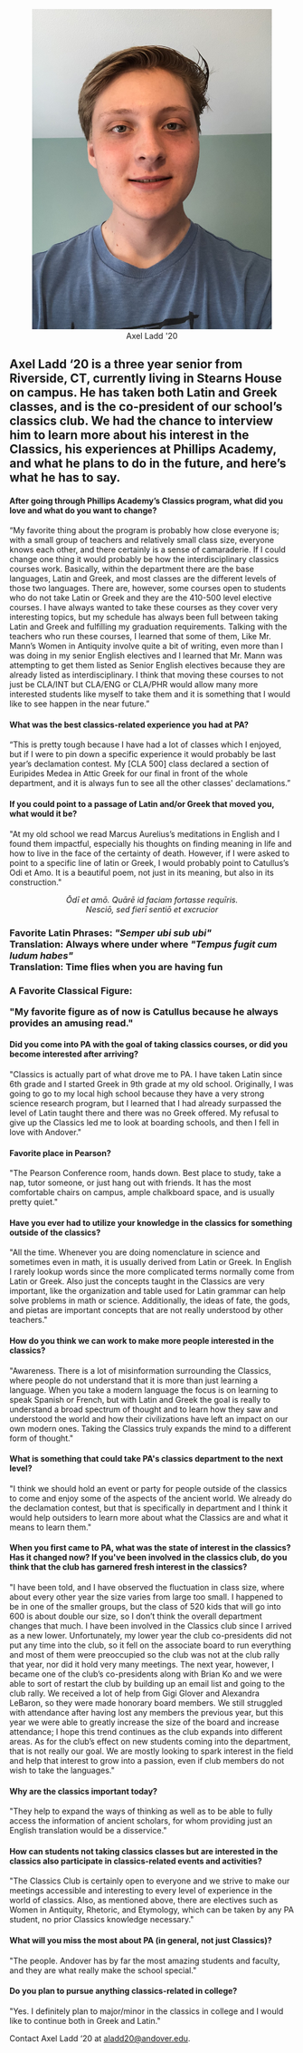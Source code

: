 <center><figure><img src="/articles/sources/aladd/aladd.jpg"  alt="" /><figcaption>Axel Ladd '20</figcaption></figure></center>

<h2>Axel Ladd ‘20 is a three year senior from Riverside, CT, currently living in Stearns House on campus. He has taken both Latin and Greek classes, and is the co-president of our school’s classics club. We had the chance to interview him to learn more about his interest in the Classics, his experiences at Phillips Academy, and what he plans to do in the future, and here’s what he has to say.</h2>

<h4>
After going through Phillips Academy’s Classics program, what did you love and what do you want to change?
</h4>

“My favorite thing about the program is probably how close everyone is; with a small group of teachers and relatively small class size, everyone knows each other, and there certainly is a sense of camaraderie. If I could change one thing it would probably be how the interdisciplinary classics courses work. Basically, within the department there are the base languages, Latin and Greek, and most classes are the different levels of those two languages. There are, however, some courses open to students who do not take Latin or Greek and they are the 410-500 level elective courses. I have always wanted to take these courses as they cover very interesting topics, but my schedule has always been full between taking Latin and Greek and fulfilling my graduation requirements. Talking with the teachers who run these courses, I learned that some of them, Like Mr. Mann’s Women in Antiquity involve quite a bit of writing, even more than I was doing in my senior English electives and I learned that Mr. Mann was attempting to get them listed as Senior English electives because they are already listed as interdisciplinary. I think that moving these courses to not just be CLA/INT but CLA/ENG or CLA/PHR would allow many more interested students like myself to take them and it is something that I would like to see happen in the near future.”

<h4>
What was the best classics-related experience you had at PA?
</h4>

“This is pretty tough because I have had a lot of classes which I enjoyed, but if I were to pin down a specific experience it would probably be last year’s declamation contest. My [CLA 500] class declared a section of Euripides Medea in Attic Greek for our final in front of the whole department, and it is always fun to see all the other classes' declamations.”

<h4>
If you could point to a passage of Latin and/or Greek that moved you, what would it be?
</h4>

"At my old school we read Marcus Aurelius’s meditations in English and I found them impactful, especially his thoughts on finding meaning in life and how to live in the face of the certainty of death. However, if I were asked to point to a specific line of latin or Greek, I would probably point to Catullus’s Odi et Amo. It is a beautiful poem, not just in its meaning, but also in its construction."

<center><em>
Ōdī et amō. Quārē id faciam fortasse requīris.
<br/>Nesciō, sed fierī sentiō et excrucior
</em></center>

<h3>
<b>Favorite Latin Phrases:</b>

<em>
"Semper ubi sub ubi"
</em>
<br/>Translation: Always where under where
<em>
"Tempus fugit cum ludum habes"
</em>
<br/>Translation: Time flies when you are having fun
</h3>
<h3>
<b>A Favorite Classical Figure:</b>

"My favorite figure as of now is Catullus because he always provides an amusing read."
</h3>

<h4>
Did you come into PA with the goal of taking classics courses, or did you become interested after arriving?
</h4>

"Classics is actually part of what drove me to PA. I have taken Latin since 6th grade and I started Greek in 9th grade at my old school. Originally, I was going to go to my local high school because they have a very strong science research program, but I learned that I had already surpassed the level of Latin taught there and there was no Greek offered. My refusal to give up the Classics led me to look at boarding schools, and then I fell in love with Andover."

<h4>
Favorite place in Pearson?
</h4>

"The Pearson Conference room, hands down. Best place to study, take a nap, tutor someone, or just hang out with friends. It has the most comfortable chairs on campus, ample chalkboard space, and is usually pretty quiet."

<h4>
Have you ever had to utilize your knowledge in the classics for something outside of the classics?
</h4>

"All the time. Whenever you are doing nomenclature in science and sometimes even in math, it is usually derived from Latin or Greek. In English I rarely lookup words since the more complicated terms normally come from Latin or Greek. Also just the concepts taught in the Classics are very important, like the organization and table used for Latin grammar can help solve problems in math or science. Additionally, the ideas of fate, the gods, and pietas are important concepts that are not really understood by other teachers."

<h4>
How do you think we can work to make more people interested in the classics?
</h4>

"Awareness. There is a lot of misinformation surrounding the Classics, where people do not understand that it is more than just learning a language. When you take a modern language the focus is on learning to speak Spanish or French, but with Latin and Greek the goal is really to understand a broad spectrum of thought and to learn how they saw and understood the world and how their civilizations have left an impact on our own modern ones. Taking the Classics truly expands the mind to a different form of thought."

<h4>
What is something that could take PA's classics department to the next level?
</h4>

"I think we should hold an event or party for people outside of the classics to come and enjoy some of the aspects of the ancient world. We already do the declamation contest, but that is specifically in department and I think it would help outsiders to learn more about what the Classics are and what it means to learn them."

<h4>
When you first came to PA, what was the state of interest in the classics? Has it changed now? If you've been involved in the classics club, do you think that the club has garnered fresh interest in the classics?
</h4>

"I have been told, and I have observed the fluctuation in class size, where about every other year the size varies from large too small. I happened to be in one of the smaller groups, but the class of 520 kids that will go into 600 is about double our size, so I don’t think the overall department changes that much. I have been involved in the Classics club since I arrived as a new lower. Unfortunately, my lower year the club co-presidents did not put any time into the club, so it fell on the associate board to run everything and most of them were preoccupied so the club was not at the club rally that year, nor did it hold very many meetings. The next year, however, I became one of the club’s co-presidents along with Brian Ko and we were able to sort of restart the club by building up an email list and going to the club rally. We received a lot of help from Gigi Glover and Alexandra LeBaron, so they were made honorary board members. We still struggled with attendance after having lost any members the previous year, but this year we were able to greatly increase the size of the board and increase attendance; I hope this trend continues as the club expands into different areas. As for the club’s effect on new students coming into the department, that is not really our goal. We are mostly looking to spark interest in the field and help that interest to grow into a passion, even if club members do not wish to take the languages."

<h4>
Why are the classics important today?
</h4>

"They help to expand the ways of thinking as well as to be able to fully access the information of ancient scholars, for whom providing just an English translation would be a disservice."

<h4>
How can students not taking classics classes but are interested in the classics also participate in classics-related events and activities?
</h4>

"The Classics Club is certainly open to everyone and we strive to make our meetings accessible and interesting to every level of experience in the world of classics. Also, as mentioned above, there are electives such as Women in Antiquity, Rhetoric, and Etymology, which can be taken by any PA student, no prior Classics knowledge necessary."

<h4>
What will you miss the most about PA (in general, not just Classics)?
</h4>

"The people. Andover has by far the most amazing students and faculty, and they are what really make the school special."

<h4>
Do you plan to pursue anything classics-related in college?
</h4>

"Yes. I definitely plan to major/minor in the classics in college and I would like to continue both in Greek and Latin."

Contact Axel Ladd ‘20 at <a href="mailto:aladd20@andover.edu">aladd20@andover.edu</a>.
</Text>
